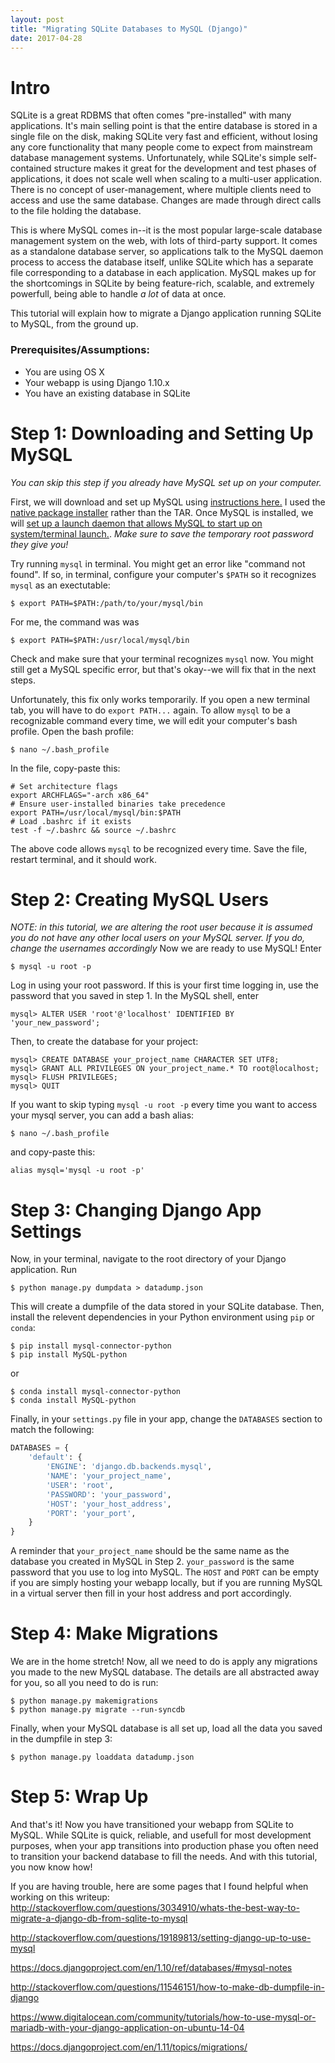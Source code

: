 ```yaml
---
layout: post
title: "Migrating SQLite Databases to MySQL (Django)"
date: 2017-04-28
---
```


# Intro


SQLite is a great RDBMS that often comes "pre-installed" with many applications. It's main selling point is that the entire database is stored in a single file on the disk, making SQLite very fast and efficient, without losing any core functionality that many people come to expect from mainstream database management systems. Unfortunately, while SQLite's simple self-contained structure makes it great for the development and test phases of applications, it does not scale well when scaling to a multi-user application. There is no concept of user-management, where multiple clients need to access and use the same database. Changes are made through direct calls to the file holding the database. 

This is where MySQL comes in--it is the most popular large-scale database management system on the web, with lots of third-party support. It comes as a standalone database server, so applications talk to the MySQL daemon process to access the database itself, unlike SQLite which has a separate file corresponding to a database in each application. MySQL makes up for the shortcomings in SQLite by being feature-rich, scalable, and extremely powerfull, being able to handle _a lot_ of data at once. 

This tutorial will explain how to migrate a Django application running SQLite to MySQL, from the ground up. 

### Prerequisites/Assumptions: 
* You are using OS X
* Your webapp is using Django 1.10.x
* You have an existing database in SQLite

# Step 1: Downloading and Setting Up MySQL
_You can skip this step if you already have MySQL set up on your computer._


First, we will download and set up MySQL using [instructions here.](https://dev.mysql.com/doc/refman/5.7/en/osx-installation.html) I used the [native package installer](https://dev.mysql.com/doc/refman/5.7/en/osx-installation-pkg.html) rather than the TAR. Once MySQL is installed, we will [set up a launch daemon that allows MySQL to start up on system/terminal launch.](https://dev.mysql.com/doc/refman/5.7/en/osx-installation-launchd.html). _Make sure to save the temporary root password they give you!_


Try running `mysql` in terminal. You might get an error like "command not found". If so, in terminal, configure your computer's `$PATH` so it recognizes `mysql` as an exectutable:  
```shell
$ export PATH=$PATH:/path/to/your/mysql/bin
```  
For me, the command was was  
```shell
$ export PATH=$PATH:/usr/local/mysql/bin
```  
Check and make sure that your terminal recognizes `mysql` now. You might still get a MySQL specific error, but that's okay--we will fix that in the next steps. 


Unfortunately, this fix only works temporarily. If you open a new terminal tab, you will have to do `export PATH...` again. To allow `mysql` to be a recognizable command every time, we will edit your computer's bash profile. Open the bash profile:  
```shell
$ nano ~/.bash_profile
```  
In the file, copy-paste this:  
```shell
# Set architecture flags
export ARCHFLAGS="-arch x86_64"
# Ensure user-installed binaries take precedence  
export PATH=/usr/local/mysql/bin:$PATH  
# Load .bashrc if it exists  
test -f ~/.bashrc && source ~/.bashrc  
``` 
The above code allows `mysql` to be recognized every time. Save the file, restart terminal, and it should work.  


# Step 2: Creating MySQL Users
_NOTE: in this tutorial, we are altering the root user because it is assumed you do not have any other local users on your MySQL server. If you do, change the usernames accordingly_
Now we are ready to use MySQL! Enter
```shell
$ mysql -u root -p
```
Log in using your root password. If this is your first time logging in, use the password that you saved in step 1. In the MySQL shell, enter
```
mysql> ALTER USER 'root'@'localhost' IDENTIFIED BY 'your_new_password';
```
Then, to create the database for your project:
```
mysql> CREATE DATABASE your_project_name CHARACTER SET UTF8;
mysql> GRANT ALL PRIVILEGES ON your_project_name.* TO root@localhost;
mysql> FLUSH PRIVILEGES;
mysql> QUIT
```
If you want to skip typing `mysql -u root -p` every time you want to access your mysql server, you can add a bash alias:
```
$ nano ~/.bash_profile
```
and copy-paste this:
```
alias mysql='mysql -u root -p'
```

# Step 3: Changing Django App Settings
Now, in your terminal, navigate to the root directory of your Django application. Run
```shell
$ python manage.py dumpdata > datadump.json
```
This will create a dumpfile of the data stored in your SQLite database. Then, install the relevent dependencies in your Python environment using `pip` or `conda`:
```shell
$ pip install mysql-connector-python
$ pip install MySQL-python
```
or
```shell
$ conda install mysql-connector-python
$ conda install MySQL-python
```
Finally, in your `settings.py` file in your app, change the `DATABASES` section to match the following:
```python
DATABASES = {
    'default': {
        'ENGINE': 'django.db.backends.mysql',
        'NAME': 'your_project_name',
        'USER': 'root',
        'PASSWORD': 'your_password',
        'HOST': 'your_host_address', 
        'PORT': 'your_port',
    }
}
```
A reminder that `your_project_name` should be the same name as the database you created in MySQL in Step 2. `your_password` is the same password that you use to log into MySQL. The `HOST` and `PORT` can be empty if you are simply hosting your webapp locally, but if you are running MySQL in a virtual server then fill in your host address and port accordingly. 


# Step 4: Make Migrations
We are in the home stretch! Now, all we need to do is apply any migrations you made to the new MySQL database. The details are all abstracted away for you, so all you need to do is run:
```
$ python manage.py makemigrations
$ python manage.py migrate --run-syncdb
```
Finally, when your MySQL database is all set up, load all the data you saved in the dumpfile in step 3:
```
$ python manage.py loaddata datadump.json
```

# Step 5: Wrap Up
And that's it! Now you have transitioned your webapp from SQLite to MySQL. While SQLite is quick, reliable, and usefull for most development purposes, when your app transitions into production phase you often need to transition your backend database to fill the needs. And with this tutorial, you now know how!

If you are having trouble, here are some pages that I found helpful when working on this writeup:
http://stackoverflow.com/questions/3034910/whats-the-best-way-to-migrate-a-django-db-from-sqlite-to-mysql

http://stackoverflow.com/questions/19189813/setting-django-up-to-use-mysql

https://docs.djangoproject.com/en/1.10/ref/databases/#mysql-notes

http://stackoverflow.com/questions/11546151/how-to-make-db-dumpfile-in-django

https://www.digitalocean.com/community/tutorials/how-to-use-mysql-or-mariadb-with-your-django-application-on-ubuntu-14-04

https://docs.djangoproject.com/en/1.11/topics/migrations/






